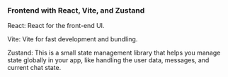### Frontend with React, Vite, and Zustand
React:  React for the front-end UI.

Vite: Vite for fast development and bundling.

Zustand: This is a small state management library that helps you manage state globally in your app, like handling the user data, messages, and current chat state.

